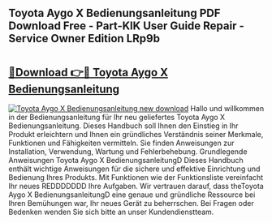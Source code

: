 ## Toyota Aygo X Bedienungsanleitung PDF Download Free - Part-KlK User Guide Repair - Service Owner Edition LRp9b

# <h2><a href="http://df3sa0k.blite.top/?on=Toyota+Aygo+X+Bedienungsanleitung">🔗Download 👉🔴 Toyota Aygo X Bedienungsanleitung</a></h2>

[![Toyota Aygo X Bedienungsanleitung new download](https://i.imgur.com/lujVjoI.png)](http://df3sa0k.blite.top/?on=Toyota+Aygo+X+Bedienungsanleitung)
Hallo und willkommen in der Bedienungsanleitung für Ihr neu geliefertes Toyota Aygo X Bedienungsanleitung. Dieses Handbuch soll Ihnen den Einstieg in Ihr Produkt erleichtern und Ihnen ein gründliches Verständnis seiner Merkmale, Funktionen und Fähigkeiten vermitteln. Sie finden Anweisungen zur Installation, Verwendung, Wartung und Fehlerbehebung. Grundlegende Anweisungen Toyota Aygo X BedienungsanleitungD Dieses Handbuch enthält wichtige Anweisungen für die sichere und effektive Einrichtung und Bedienung Ihres Produkts. Mit Funktionen wie der Funktionsliste vereinfacht Ihr neues REDDDDDDD Ihre Aufgaben. Wir vertrauen darauf, dass theToyota Aygo X BedienungsanleitungD eine genaue und gründliche Ressource bei Ihren Bemühungen war, Ihr neues Gerät zu beherrschen. Bei Fragen oder Bedenken wenden Sie sich bitte an unser Kundendienstteam.
